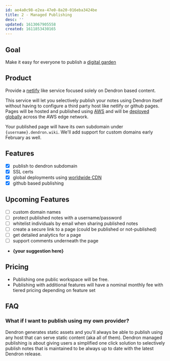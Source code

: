 ```yaml
---
id: ae4a0c98-e2ea-47e0-8a20-016eba3424be
title: 2 - Managed Publishing
desc: ''
updated: 1613067905558
created: 1611853430165
---
```


## Goal

Make it easy for everyone to publish a [digital garden](https://www.kevinslin.com/notes/30a9ec3e-d58f-44ce-8d7c-535f122f7d0b.html)

## Product

Provide a [netlify](https://www.netlify.com/) like service focused solely on Dendron based content.

This service will let you selectively publish your notes using Dendron itself without having to configure a third party host like netlify or github pages.
Pages will be hosted and published using [AWS](aws.amazon.com/) and will be [deployed globally](https://aws.amazon.com/cloudfront/features/) across the AWS edge network. 

Your published page will have its own subdomain under `{username}.dendron.wiki`. We'll add support for custom domains early February as well. 

## Features
- [x] publish to dendron subdomain
- [x] SSL certs
- [x] global deployments using [worldwide CDN](https://en.wikipedia.org/wiki/Content_delivery_network)
- [x] github based publishing

## Upcoming Features
- [ ] custom domain names
- [ ] protect published notes with a username/password
- [ ] whitelist individuals by email when sharing published notes
- [ ] create a secure link to a page (could be published or not-published)
- [ ] get detailed analytics for a page
- [ ] support comments underneath the page
- **{your suggestion here}**

## Pricing
- Publishing one public workspace will be free. 
- Publishing with additional features will have a nominal monthly fee with tiered pricing depending on feature set

## FAQ

### What if I want to publish using my own provider?

Dendron generates static assets and you'll always be able to publish using any host that can serve static content (aka all of them). Dendron managed publishing is about giving users a simplified one click solution to selectively publish notes that is maintained to be always up to date with the latest Dendron release. 

